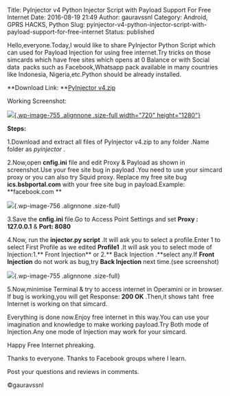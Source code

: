 Title: PyInjector v4 Python Injector Script with Payload Support For Free Internet
Date: 2016-08-19 21:49
Author: gauravssnl
Category: Android, GPRS HACKS, Python
Slug: pyinjector-v4-python-injector-script-with-payload-support-for-free-internet
Status: published

Hello,everyone.Today,I would like to share PyInjector Python Script which can used for Payload Injection for using free internet.Try tricks on those simcards which have free sites which opens at 0 Balance or with Social data  packs such as Facebook,Whatsapp pack available in many countries like Indonesia, Nigeria,etc.Python should be already installed.

**Download Link: **[PyInjector v4.zip](http://upfile.mobi/FBPFfFbje26)

Working Screenshot:

[![](http://gauravssnl.files.wordpress.com/2016/08/screenshot_2016-08-04-01-01-34.png){.wp-image-755 .alignnone .size-full width="720" height="1280"}](http://gauravssnl.files.wordpress.com/2016/08/screenshot_2016-08-04-01-01-34.png)

**Steps:**

1.Download and extract all files of PyInjector v4.zip to any folder .Name folder as *pyinjector* .

2.Now,open **cnfig.ini** file and edit Proxy & Payload as shown in screenshot.Use your free site bug in payload .You need to use your simcard proxy or you can also try Squid proxy. Replace my free site bug **ics.bsbportal.com** with your free site bug in payload.Example: **facebook.com **

![](http://i0.wp.com/gauravssnl.files.wordpress.com/2016/08/screenshot_2016-08-20-02-38-40.png?w=528){.wp-image-756 .alignnone .size-full}

3.Save the **cnfig.ini** file.Go to Access Point Settings and set **Proxy : 127.0.0.1** & **Port: 8080**

4.Now, run the **injector.py script** .It will ask you to select a profile.Enter 1 to select First Profile as we edited **Profile1** .It will ask you to select mode of Injection:1.** Front Injection** or 2.** Back Injection .**select any.If **Front Injection** do not work as bug,try **Back Injection** next time.(see screenshot)

![](http://i0.wp.com/gauravssnl.files.wordpress.com/2016/08/screenshot_2016-08-04-01-01-34.png?w=528){.wp-image-755 .alignnone .size-full}

5.Now,minimise Terminal & try to access internet in Operamini or in browser. If bug is working,you will get Response: **200 OK** .Then,it shows taht  free Internet is working on that simcard.

Everything is done now.Enjoy free internet in this way.You can use your imagination and knowledge to make working payload.Try Both mode of Injection.Any one mode of Injection may work for your simcard.

Happy Free Internet phreaking.

Thanks to everyone. Thanks to Facebook groups where I learn.

Post your questions and reviews in comments.

©gauravssnl
